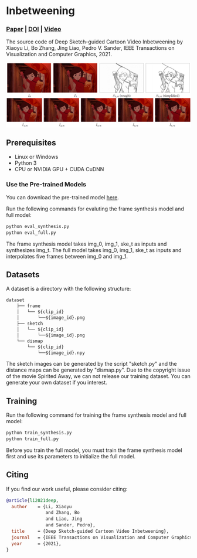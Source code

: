 # Inbetweening
### [Paper](https://arxiv.org/abs/2008.04149) | [DOI](https://doi.org/10.1109/TVCG.2021.3049419) | [Video](https://youtu.be/qeNcjlAFqVo)

The source code of Deep Sketch-guided Cartoon Video Inbetweening by Xiaoyu Li, Bo Zhang, Jing Liao, Pedro V. Sander, IEEE Transactions on Visualization and Computer Graphics, 2021.

<img src='figures/teaser.png' align="center" width=875>

## Prerequisites
- Linux or Windows
- Python 3
- CPU or NVIDIA GPU + CUDA CuDNN

### Use the Pre-trained Models
You can download the pre-trained model [here](https://drive.google.com/file/d/1wn4MfKv2bTH_EWobZB-nE875s9l913rq/view?usp=sharing).

Run the following commands for evaluting the frame synthesis model and full model:
```bash
python eval_synthesis.py
python eval_full.py
```
The frame synthesis model takes img_0, img_1, ske_t as inputs and synthesizes img_t.
The full model takes img_0, img_1, ske_t as inputs and interpolates five frames between img_0 and img_1.

## Datasets
A dataset is a directory with the following structure:

    dataset
        ├── frame
        │   └── ${clip_id}
        │       └──${image_id}.png
        ├── sketch
        │   └── ${clip_id}
        │       └──${image_id}.png
        └── dismap
            └── ${clip_id}
                └──${image_id}.npy
                
The sketch images can be generated by the script "sketch.py" and the distance maps can be generated by "dismap.py". Due to the copyright issue of the movie Spirited Away, we can not release our training dataset. You can generate your own dataset if you interest.

## Training
Run the following command for training the frame synthesis model and full model:
```bash
python train_synthesis.py
python train_full.py
```
Before you train the full model, you must train the frame synthesis model first and use its parameters to initialize the full model.

## Citing
If you find our work useful, please consider citing:
```BibTeX
@article{li2021deep,
  author    = {Li, Xiaoyu 
               and Zhang, Bo 
               and Liao, Jing
               and Sander, Pedro},
  title     = {Deep Sketch-guided Cartoon Video Inbetweening},
  journal   = {IEEE Transactions on Visualization and Computer Graphics},
  year      = {2021},
}
```
